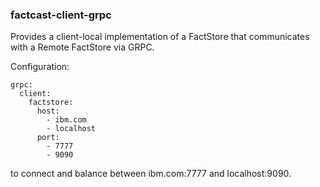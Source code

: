 ### factcast-client-grpc

Provides a client-local implementation of a FactStore that communicates with a Remote FactStore via GRPC.

Configuration:

```
grpc:
  client:
    factstore:
      host:
        - ibm.com
        - localhost
      port: 
        - 7777
        - 9090
```
to connect and balance between ibm.com:7777 and localhost:9090.
  